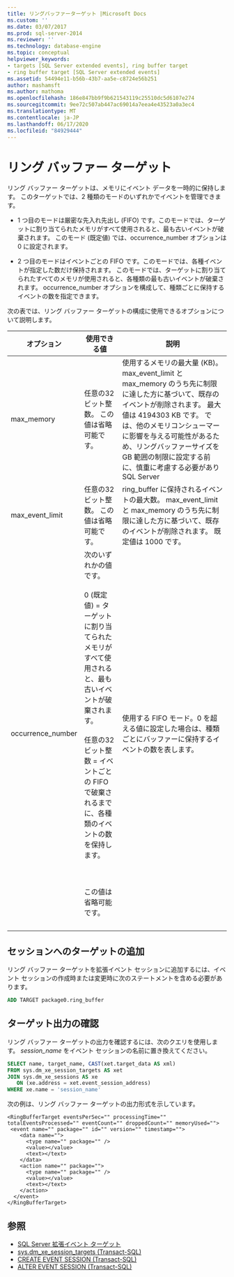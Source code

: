 ```yaml
---
title: リングバッファーターゲット |Microsoft Docs
ms.custom: ''
ms.date: 03/07/2017
ms.prod: sql-server-2014
ms.reviewer: ''
ms.technology: database-engine
ms.topic: conceptual
helpviewer_keywords:
- targets [SQL Server extended events], ring buffer target
- ring buffer target [SQL Server extended events]
ms.assetid: 54494e11-b56b-43b7-aa5e-c8724e56b251
author: mashamsft
ms.author: mathoma
ms.openlocfilehash: 186e847bb9f9b621543119c25510dc5d6107e274
ms.sourcegitcommit: 9ee72c507ab447ac69014a7eea4e43523a0a3ec4
ms.translationtype: MT
ms.contentlocale: ja-JP
ms.lasthandoff: 06/17/2020
ms.locfileid: "84929444"
---
```

# <a name="ring-buffer-target"></a>リング バッファー ターゲット
  リング バッファー ターゲットは、メモリにイベント データを一時的に保持します。 このターゲットでは、2 種類のモードのいずれかでイベントを管理できます。  
  
-   1 つ目のモードは厳密な先入れ先出し (FIFO) です。このモードでは、ターゲットに割り当てられたメモリがすべて使用されると、最も古いイベントが破棄されます。 このモード (既定値) では、occurrence_number オプションは 0 に設定されます。  
  
-   2 つ目のモードはイベントごとの FIFO です。このモードでは、各種イベントが指定した数だけ保持されます。 このモードでは、ターゲットに割り当てられたすべてのメモリが使用されると、各種類の最も古いイベントが破棄されます。 occurrence_number オプションを構成して、種類ごとに保持するイベントの数を指定できます。  
  
 次の表では、リング バッファー ターゲットの構成に使用できるオプションについて説明します。  
  
|オプション|使用できる値|説明|  
|------------|--------------------|-----------------|  
|max_memory|任意の32ビット整数。 この値は省略可能です。|使用するメモリの最大量 (KB)。 max_event_limit と max_memory のうち先に制限に達した方に基づいて、既存のイベントが削除されます。 最大値は 4194303 KB です。 では、他のメモリコンシューマーに影響を与える可能性があるため、リングバッファーサイズを GB 範囲の制限に設定する前に、慎重に考慮する必要があり SQL Server|  
|max_event_limit|任意の32ビット整数。 この値は省略可能です。|ring_buffer に保持されるイベントの最大数。 max_event_limit と max_memory のうち先に制限に達した方に基づいて、既存のイベントが削除されます。 既定値は 1000 です。|  
|occurrence_number|次のいずれかの値です。<br /><br /> 0 (既定値) = ターゲットに割り当てられたメモリがすべて使用されると、最も古いイベントが破棄されます。<br /><br /> 任意の32ビット整数 = イベントごとの FIFO で破棄されるまでに、各種類のイベントの数を保持します。<br /><br /> <br /><br /> この値は省略可能です。|使用する FIFO モード。0 を超える値に設定した場合は、種類ごとにバッファーに保持するイベントの数を表します。|
| &nbsp; | &nbsp; | &nbsp; |
  
## <a name="adding-the-target-to-a-session"></a>セッションへのターゲットの追加  
 リング バッファー ターゲットを拡張イベント セッションに追加するには、イベント セッションの作成時または変更時に次のステートメントを含める必要があります。  
  
```sql
ADD TARGET package0.ring_buffer  
```  
  
## <a name="reviewing-the-target-output"></a>ターゲット出力の確認  
 リング バッファー ターゲットの出力を確認するには、次のクエリを使用します。 *session_name* をイベント セッションの名前に置き換えてください。  
  
```sql
SELECT name, target_name, CAST(xet.target_data AS xml)  
FROM sys.dm_xe_session_targets AS xet  
JOIN sys.dm_xe_sessions AS xe  
   ON (xe.address = xet.event_session_address)  
WHERE xe.name = 'session_name'  
```  
  
 次の例は、リング バッファー ターゲットの出力形式を示しています。  
  
```  
<RingBufferTarget eventsPerSec="" processingTime="" totalEventsProcessed="" eventCount="" droppedCount="" memoryUsed="">  
 <event name="" package="" id="" version="" timestamp="">  
    <data name="">  
      <type name="" package="" />  
      <value></value>  
      <text></text>  
    </data>  
    <action name="" package="">  
      <type name="" package="" />  
      <value></value>  
      <text></text>  
    </action>  
  </event>  
</RingBufferTarget>  
```


## <a name="see-also"></a>参照

- [SQL Server 拡張イベント ターゲット](../../2014/database-engine/sql-server-extended-events-targets.md)
- [sys.dm_xe_session_targets &#40;Transact-SQL&#41;](/sql/relational-databases/system-dynamic-management-views/sys-dm-xe-session-targets-transact-sql?view=sql-server-2016)
- [CREATE EVENT SESSION &#40;Transact-SQL&#41;](/sql/t-sql/statements/create-event-session-transact-sql?view=sql-server-2016)
- [ALTER EVENT SESSION &#40;Transact-SQL&#41;](https://docs.microsoft.com/sql/t-sql/statements/alter-event-session-transact-sql?view=sql-server-2016)

